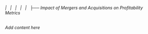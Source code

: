 ###### |   |   |   |   |   ├── Impact of Mergers and Acquisitions on Profitability Metrics

*Add content here*